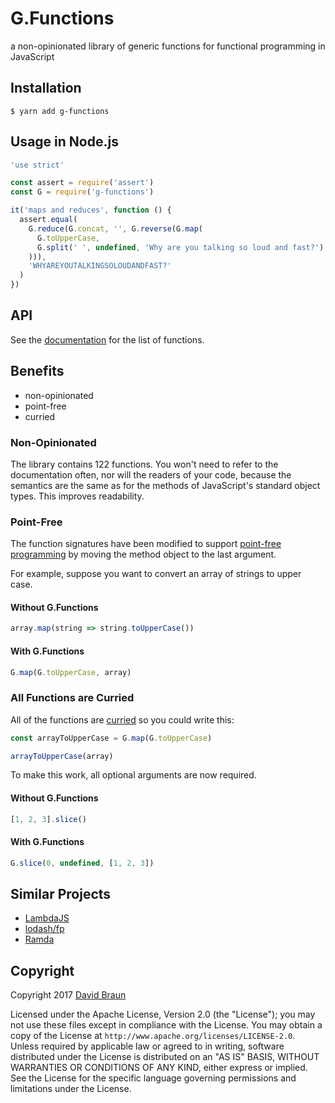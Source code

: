 # G.Functions

a non-opinionated library of generic functions for functional programming in JavaScript

## Installation

```shell
$ yarn add g-functions
```

## Usage in Node.js

```JavaScript
'use strict'

const assert = require('assert')
const G = require('g-functions')

it('maps and reduces', function () {
  assert.equal(
    G.reduce(G.concat, '', G.reverse(G.map(
      G.toUpperCase,
      G.split(' ', undefined, 'Why are you talking so loud and fast?')
    ))),
    'WHYAREYOUTALKINGSOLOUDANDFAST?'
  )
})
```

## API

See the [documentation](doc/index.md) for the list of functions.

## Benefits

* non-opinionated
* point-free
* curried

### Non-Opinionated

The library contains 122 functions.  You won't need to refer to the documentation often, nor will the readers of your code, because the semantics are the same as for the methods of JavaScript's standard object types.  This improves readability.

### Point-Free

The function signatures have been modified to support [point-free programming](http://lucasmreis.github.io/blog/pointfree-javascript/) by moving the method object to the last argument.

For example, suppose you want to convert an array of strings to upper case.

#### Without G.Functions

```JavaScript
array.map(string => string.toUpperCase())
```

#### With G.Functions

```JavaScript
G.map(G.toUpperCase, array)
```

### All Functions are Curried

All of the functions are [curried](https://hughfdjackson.com/javascript/why-curry-helps/) so you could write this:

```JavaScript
const arrayToUpperCase = G.map(G.toUpperCase)

arrayToUpperCase(array)
```

To make this work, all optional arguments are now required.

#### Without G.Functions

```JavaScript
[1, 2, 3].slice()
```

#### With G.Functions

```JavaScript
G.slice(0, undefined, [1, 2, 3])
```

## Similar Projects

 * [LambdaJS](https://github.com/loop-recur/lambdajs)
 * [lodash/fp](https://github.com/lodash/lodash/wiki/FP-Guide)
 * [Ramda](http://ramdajs.com/)

## Copyright

Copyright 2017 [David Braun](https://www.NodeGuy.com/)

Licensed under the Apache License, Version 2.0 (the "License"); you may not use
these files except in compliance with the License.  You may obtain a copy of the
License at `http://www.apache.org/licenses/LICENSE-2.0`.  Unless required by
applicable law or agreed to in writing, software distributed under the License
is distributed on an "AS IS" BASIS, WITHOUT WARRANTIES OR CONDITIONS OF ANY
KIND, either express or implied.  See the License for the specific language
governing permissions and limitations under the License.
